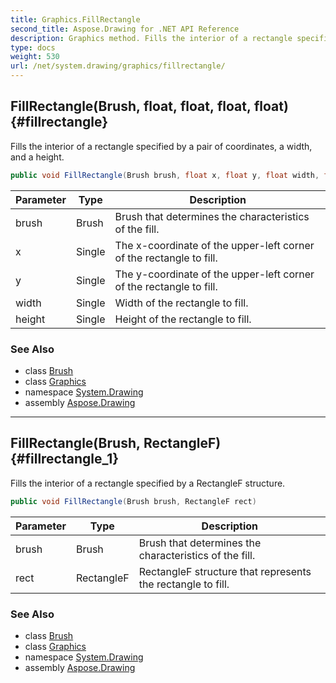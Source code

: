 ```yaml
---
title: Graphics.FillRectangle
second_title: Aspose.Drawing for .NET API Reference
description: Graphics method. Fills the interior of a rectangle specified by a pair of coordinates a width and a height
type: docs
weight: 530
url: /net/system.drawing/graphics/fillrectangle/
---
```

## FillRectangle(Brush, float, float, float, float) {#fillrectangle}

Fills the interior of a rectangle specified by a pair of coordinates, a width, and a height.

```csharp
public void FillRectangle(Brush brush, float x, float y, float width, float height)
```

| Parameter | Type | Description |
| --- | --- | --- |
| brush | Brush | Brush that determines the characteristics of the fill. |
| x | Single | The x-coordinate of the upper-left corner of the rectangle to fill. |
| y | Single | The y-coordinate of the upper-left corner of the rectangle to fill. |
| width | Single | Width of the rectangle to fill. |
| height | Single | Height of the rectangle to fill. |

### See Also

* class [Brush](../../brush/)
* class [Graphics](../)
* namespace [System.Drawing](../../graphics/)
* assembly [Aspose.Drawing](../../../)

---

## FillRectangle(Brush, RectangleF) {#fillrectangle_1}

Fills the interior of a rectangle specified by a RectangleF structure.

```csharp
public void FillRectangle(Brush brush, RectangleF rect)
```

| Parameter | Type | Description |
| --- | --- | --- |
| brush | Brush | Brush that determines the characteristics of the fill. |
| rect | RectangleF | RectangleF structure that represents the rectangle to fill. |

### See Also

* class [Brush](../../brush/)
* class [Graphics](../)
* namespace [System.Drawing](../../graphics/)
* assembly [Aspose.Drawing](../../../)


